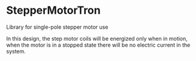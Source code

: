 # StepperMotorTron
Library for single-pole stepper motor use

In this design, the step motor coils will be energized only when in motion, 
when the motor is in a stopped state there will be no electric current in the system.
